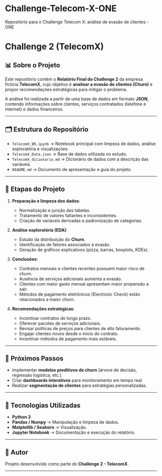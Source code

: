 # Challenge-Telecom-X-ONE
Repositório para o Challenge Telecom X: análise de evasão de clientes - ONE

# Challenge 2 (TelecomX)

## 📊 Sobre o Projeto
Este repositório contém o **Relatório Final do Challenge 2** da empresa fictícia **TelecomX**, cujo objetivo é **analisar a evasão de clientes (Churn)** e propor recomendações estratégicas para mitigar o problema.

A análise foi realizada a partir de uma base de dados em formato **JSON**, contendo informações sobre clientes, serviços contratados (telefone e internet) e dados financeiros.

---

## 🗂 Estrutura do Repositório
- `TelecomX_BR.ipynb` → Notebook principal com limpeza de dados, análise exploratória e visualizações.
- `TelecomX_Data.json` → Base de dados utilizada no estudo.
- `TelecomX_dicionario.md` → Dicionário de dados com a descrição das variáveis.
- `README.md` → Documento de apresentação e guia do projeto.

---

## 🧹 Etapas do Projeto
1. **Preparação e limpeza dos dados**:
   - Normalização e junção das tabelas.
   - Tratamento de valores faltantes e inconsistentes.
   - Criação de variáveis derivadas e padronização de categorias.

2. **Análise exploratória (EDA)**:
   - Estudo da distribuição do **Churn**.
   - Identificação de fatores associados à evasão.
   - Geração de gráficos explicativos (pizza, barras, boxplots, KDEs).

3. **Conclusões**:
   - Contratos mensais e clientes recentes possuem maior risco de churn.
   - Ausência de serviços adicionais aumenta a evasão.
   - Clientes com maior gasto mensal apresentam maior propensão a sair.
   - Métodos de pagamento eletrônicos (Electronic Check) estão relacionados a maior churn.

4. **Recomendações estratégicas**:
   - Incentivar contratos de longo prazo.
   - Oferecer pacotes de serviços adicionais.
   - Revisar políticas de preços para clientes de alto faturamento.
   - Engajar clientes novos desde o início do contrato.
   - Incentivar métodos de pagamento mais estáveis.

---

## 🚀 Próximos Passos
- Implementar **modelos preditivos de churn** (árvore de decisão, regressão logística, etc.).
- Criar **dashboards interativos** para monitoramento em tempo real.
- Realizar **segmentação de clientes** para estratégias personalizadas.

---

## 🔧 Tecnologias Utilizadas
- **Python 3**
- **Pandas / Numpy** → Manipulação e limpeza de dados.
- **Matplotlib / Seaborn** → Visualização.
- **Jupyter Notebook** → Documentação e execução do relatório.

---

## 📌 Autor
Projeto desenvolvido como parte do **Challenge 2 - TelecomX**.

---
